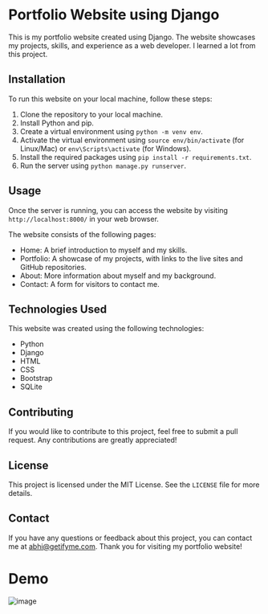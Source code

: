 # Portfolio Website using Django

This is my portfolio website created using Django. The website showcases my projects, skills, and experience as a web developer. I learned a lot from this project.

## Installation

To run this website on your local machine, follow these steps:

1. Clone the repository to your local machine.
2. Install Python and pip.
3. Create a virtual environment using `python -m venv env`.
4. Activate the virtual environment using `source env/bin/activate` (for Linux/Mac) or `env\Scripts\activate` (for Windows).
5. Install the required packages using `pip install -r requirements.txt`.
6. Run the server using `python manage.py runserver`.

## Usage

Once the server is running, you can access the website by visiting `http://localhost:8000/` in your web browser.

The website consists of the following pages:

- Home: A brief introduction to myself and my skills.
- Portfolio: A showcase of my projects, with links to the live sites and GitHub repositories.
- About: More information about myself and my background.
- Contact: A form for visitors to contact me.

## Technologies Used

This website was created using the following technologies:

- Python
- Django
- HTML
- CSS
- Bootstrap
- SQLite

## Contributing

If you would like to contribute to this project, feel free to submit a pull request. Any contributions are greatly appreciated!

## License

This project is licensed under the MIT License. See the `LICENSE` file for more details.

## Contact

If you have any questions or feedback about this project, you can contact me at abhi@getifyme.com. Thank you for visiting my portfolio website!


# Demo
![image](https://user-images.githubusercontent.com/85806664/206212465-462613f4-fac6-4fd3-9dac-1294872e013d.png)
